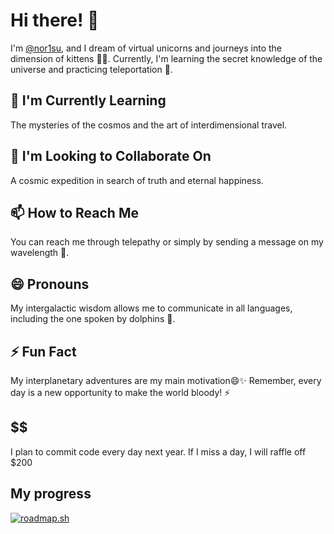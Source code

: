 # Hi there! 👋
 
I'm [@nor1su](https://github.com/nor1su), and I dream of virtual unicorns and journeys into the dimension of kittens 🦄✨. Currently, I'm learning the secret knowledge of the universe and practicing teleportation 🚀. 

## 🌱 I'm Currently Learning
The mysteries of the cosmos and the art of interdimensional travel.

## 💞️ I'm Looking to Collaborate On
A cosmic expedition in search of truth and eternal happiness.

## 📫 How to Reach Me
You can reach me through telepathy or simply by sending a message on my wavelength 🌊.

## 😄 Pronouns
My intergalactic wisdom allows me to communicate in all languages, including the one spoken by dolphins 🐬.

## ⚡ Fun Fact
My interplanetary adventures are my main motivation😄✨ Remember, every day is a new opportunity to make the world bloody! ⚡

## $$$$$$
I plan to commit code every day next year. If I miss a day, I will raffle off $200
## My progress
<a href="https://roadmap.sh"><img src="https://roadmap.sh/card/tall/676d5c5470129741a8597c68?variant=dark" alt="roadmap.sh"/></a>
